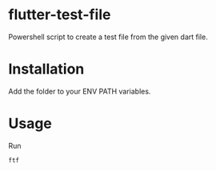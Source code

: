 # flutter-test-file
Powershell script to create a test file from the given dart file.

# Installation
Add the folder to your ENV PATH variables.

# Usage
Run
```
ftf
```
